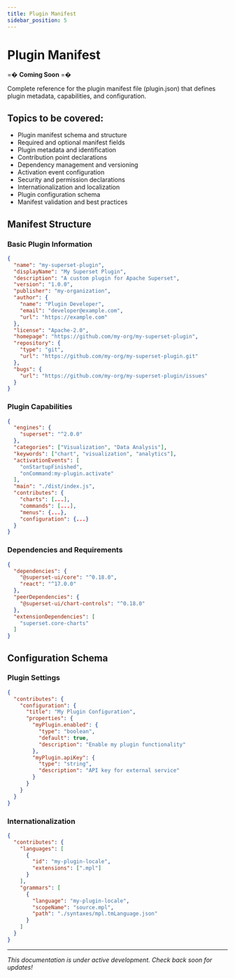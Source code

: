 ```yaml
---
title: Plugin Manifest
sidebar_position: 5
---
```


<!--
Licensed to the Apache Software Foundation (ASF) under one
or more contributor license agreements.  See the NOTICE file
distributed with this work for additional information
regarding copyright ownership.  The ASF licenses this file
to you under the Apache License, Version 2.0 (the
"License"); you may not use this file except in compliance
with the License.  You may obtain a copy of the License at

  http://www.apache.org/licenses/LICENSE-2.0

Unless required by applicable law or agreed to in writing,
software distributed under the License is distributed on an
"AS IS" BASIS, WITHOUT WARRANTIES OR CONDITIONS OF ANY
KIND, either express or implied.  See the License for the
specific language governing permissions and limitations
under the License.
-->

# Plugin Manifest

=� **Coming Soon** =�

Complete reference for the plugin manifest file (plugin.json) that defines plugin metadata, capabilities, and configuration.

## Topics to be covered:

- Plugin manifest schema and structure
- Required and optional manifest fields
- Plugin metadata and identification
- Contribution point declarations
- Dependency management and versioning
- Activation event configuration
- Security and permission declarations
- Internationalization and localization
- Plugin configuration schema
- Manifest validation and best practices

## Manifest Structure

### Basic Plugin Information

```json
{
  "name": "my-superset-plugin",
  "displayName": "My Superset Plugin",
  "description": "A custom plugin for Apache Superset",
  "version": "1.0.0",
  "publisher": "my-organization",
  "author": {
    "name": "Plugin Developer",
    "email": "developer@example.com",
    "url": "https://example.com"
  },
  "license": "Apache-2.0",
  "homepage": "https://github.com/my-org/my-superset-plugin",
  "repository": {
    "type": "git",
    "url": "https://github.com/my-org/my-superset-plugin.git"
  },
  "bugs": {
    "url": "https://github.com/my-org/my-superset-plugin/issues"
  }
}
```

### Plugin Capabilities

```json
{
  "engines": {
    "superset": "^2.0.0"
  },
  "categories": ["Visualization", "Data Analysis"],
  "keywords": ["chart", "visualization", "analytics"],
  "activationEvents": [
    "onStartupFinished",
    "onCommand:my-plugin.activate"
  ],
  "main": "./dist/index.js",
  "contributes": {
    "charts": [...],
    "commands": [...],
    "menus": {...},
    "configuration": {...}
  }
}
```

### Dependencies and Requirements

```json
{
  "dependencies": {
    "@superset-ui/core": "^0.18.0",
    "react": "^17.0.0"
  },
  "peerDependencies": {
    "@superset-ui/chart-controls": "^0.18.0"
  },
  "extensionDependencies": [
    "superset.core-charts"
  ]
}
```

## Configuration Schema

### Plugin Settings
```json
{
  "contributes": {
    "configuration": {
      "title": "My Plugin Configuration",
      "properties": {
        "myPlugin.enabled": {
          "type": "boolean",
          "default": true,
          "description": "Enable my plugin functionality"
        },
        "myPlugin.apiKey": {
          "type": "string",
          "description": "API key for external service"
        }
      }
    }
  }
}
```

### Internationalization
```json
{
  "contributes": {
    "languages": [
      {
        "id": "my-plugin-locale",
        "extensions": [".mpl"]
      }
    ],
    "grammars": [
      {
        "language": "my-plugin-locale",
        "scopeName": "source.mpl",
        "path": "./syntaxes/mpl.tmLanguage.json"
      }
    ]
  }
}
```

---

*This documentation is under active development. Check back soon for updates!*
